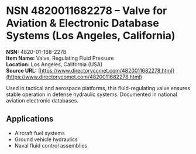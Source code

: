 # NSN 4820011682278 – Valve for Aviation & Electronic Database Systems (Los Angeles, California)

**NSN:** 4820-01-168-2278  
**Item Name:** Valve, Regulating Fluid Pressure  
**Location:** Los Angeles, California (USA)  
**Source URL:** [https://www.directorycomet.com/4820011682278.html](https://www.directorycomet.com/4820011682278.html)

Used in tactical and aerospace platforms, this fluid-regulating valve ensures stable operation in defense hydraulic systems. Documented in national aviation electronic databases.

## Applications
- Aircraft fuel systems
- Ground vehicle hydraulics
- Naval fluid control assemblies
